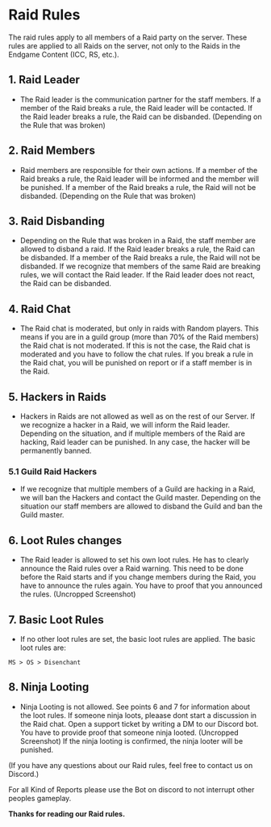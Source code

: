 # Raid Rules

The raid rules apply to all members of a Raid party on the server. These rules are applied to all Raids on the server, not only to the Raids in the Endgame Content (ICC, RS, etc.).

## 1. Raid Leader

- The Raid leader is the communication partner for the staff members. If a member of the Raid breaks a rule, the Raid leader will be contacted. If the Raid leader breaks a rule, the Raid can be disbanded. (Depending on the Rule that was broken)

## 2. Raid Members

- Raid members are responsible for their own actions. If a member of the Raid breaks a rule, the Raid leader will be informed and the member will be punished. If a member of the Raid breaks a rule, the Raid will not be disbanded.
(Depending on the Rule that was broken)

## 3. Raid Disbanding

- Depending on the Rule that was broken in a Raid, the staff member are allowed to disband a raid. If the Raid leader breaks a rule, the Raid can be disbanded. If a member of the Raid breaks a rule, the Raid will not be disbanded. If we recognize that members of the same Raid are breaking rules, we will contact the Raid leader. If the Raid leader does not react, the Raid can be disbanded.

## 4. Raid Chat

- The Raid chat is moderated, but only in raids with Random players. This means if you are in a guild group (more than 70% of the Raid members) the Raid chat is not moderated. If this is not the case, the Raid chat is moderated and you have to follow the chat rules. If you break a rule in the Raid chat, you will be punished on report or if a staff member is in the Raid.

## 5. Hackers in Raids

- Hackers in Raids are not allowed as well as on the rest of our Server. If we recognize a hacker in a Raid, we will inform the Raid leader. Depending on the situation, and if multiple members of the Raid are hacking, Raid leader can be punished. In any case, the hacker will be permanently banned.

### 5.1 Guild Raid Hackers

- If we recognize that multiple members of a Guild are hacking in a Raid, we will ban the Hackers and contact the Guild master. Depending on the situation our staff members are allowed to disband the Guild and ban the Guild master.

## 6. Loot Rules changes

- The Raid leader is allowed to set his own loot rules. He has to clearly announce the Raid rules over a Raid warning.
This need to be done before the Raid starts and if you change members during the Raid, you have to announce the rules again. You have to proof that you announced the rules. (Uncropped Screenshot)

## 7. Basic Loot Rules

- If no other loot rules are set, the basic loot rules are applied. The basic loot rules are:<br>
```
MS > OS > Disenchant
```

## 8. Ninja Looting

- Ninja Looting is not allowed. See points 6 and 7 for information about the loot rules. If someone ninja loots, pleaase dont start a discussion in the Raid chat. Open a support ticket by writing a DM to our Discord bot. You have to provide proof that someone ninja looted. (Uncropped Screenshot) If the ninja looting is confirmed, the ninja looter will be punished.

(If you have any questions about our Raid rules, feel free to contact us on Discord.)

For all Kind of Reports please use the Bot on discord to not interrupt other peoples gameplay.

**Thanks for reading our Raid rules.**



